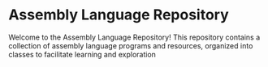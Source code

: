 <!-- # Assembly-Language -->


# Assembly Language Repository
Welcome to the Assembly Language Repository! This repository contains a collection of assembly language programs and resources, organized into classes to facilitate learning and exploration
